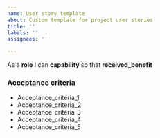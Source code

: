 ```yaml
---
name: User story template
about: Custom template for project user stories
title: ''
labels: ''
assignees: ''

---
```


As a **role** I can **capability** so that **received_benefit**

###  Acceptance criteria

- Acceptance_criteria_1
- Acceptance_criteria_2
- Acceptance_criteria_3
- Acceptance_criteria_4
- Acceptance_criteria_5
